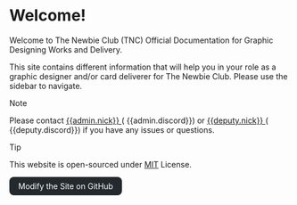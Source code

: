 # Welcome!

Welcome to The Newbie Club (TNC) Official Documentation for Graphic Designing Works and Delivery.

This site contains different information that will help you in your role as a graphic designer
and/or card deliverer for The Newbie Club. Please use the sidebar to navigate.

<style>
  .btn,.button {
    border:none;
    display:inline-block;
    padding:8px 16px;
    vertical-align:middle;
    overflow:hidden;
    text-decoration:none;
    color:inherit;
    background-color:inherit;
    text-align:center;
    cursor:pointer;
    white-space:nowrap
  }
  .btn:hover {
    box-shadow:0 8px 16px 0 rgba(0,0,0,0.2), 0 6px 20px 0 rgba(0,0,0,0.19)
  }
  .btn, .button {
    -webkit-touch-callout:none;
    -webkit-user-select:none;
    -khtml-user-select:none;
    -moz-user-select:none;
    -ms-user-select:none;
    user-select:none
  }
  .round-large {
    border-radius:8px
  }
  .github-black, .hover-github-black:hover {
    color:#fff !important;
    background-color:#24292d !important
  }
</style>

> [!NOTE]
> Please contact [{{admin.nick}} <i class="fas fa-external-link-square-alt"></i>
> ](https://myanimelist.net/profile/{{admin.malUsername}})
> \(<i class="fab fa-discord"></i> {{admin.discord}}\) or
> [{{deputy.nick}} <i class="fas fa-external-link-square-alt"></i>
> ](https://myanimelist.net/profile/{{deputy.malUsername}})
> \(<i class="fab fa-discord"></i> {{deputy.discord}}\) if you have any issues or questions.

> [!TIP]
> This website is open-sourced under [MIT](site-license.md) License.

<div style="margin:auto;">
  <a href="https://github.com/theNewbieClub-MAL/gfxEncyclopedia">
  <span class="button round-large github-black">
    <i class="fab fa-github"></i>
    Modify the Site on GitHub
  </span>
  </a>
</div>